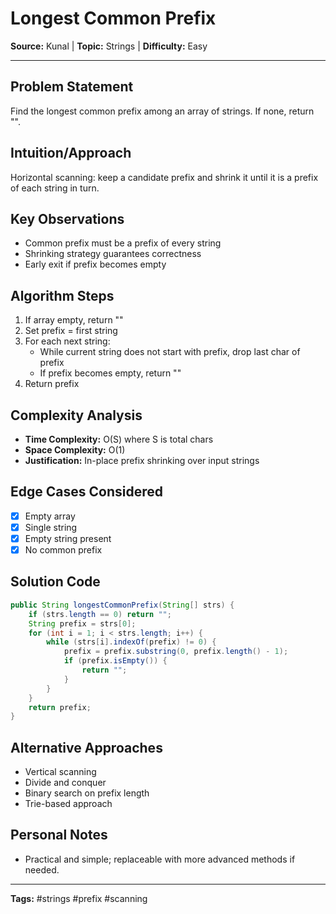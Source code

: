 # Longest Common Prefix

**Source:** Kunal | **Topic:** Strings | **Difficulty:** Easy  

---

## Problem Statement
Find the longest common prefix among an array of strings. If none, return "".

## Intuition/Approach
Horizontal scanning: keep a candidate prefix and shrink it until it is a prefix of each string in turn.

## Key Observations
- Common prefix must be a prefix of every string
- Shrinking strategy guarantees correctness
- Early exit if prefix becomes empty

## Algorithm Steps
1. If array empty, return ""
2. Set prefix = first string
3. For each next string:
   - While current string does not start with prefix, drop last char of prefix
   - If prefix becomes empty, return ""
4. Return prefix

## Complexity Analysis
- **Time Complexity:** O(S) where S is total chars
- **Space Complexity:** O(1)
- **Justification:** In-place prefix shrinking over input strings

## Edge Cases Considered
- [x] Empty array
- [x] Single string
- [x] Empty string present
- [x] No common prefix

## Solution Code

```java
public String longestCommonPrefix(String[] strs) {
    if (strs.length == 0) return "";
    String prefix = strs[0];
    for (int i = 1; i < strs.length; i++) {
        while (strs[i].indexOf(prefix) != 0) {
            prefix = prefix.substring(0, prefix.length() - 1);
            if (prefix.isEmpty()) {
                return "";
            }
        }
    }
    return prefix;
}
```

## Alternative Approaches
- Vertical scanning
- Divide and conquer
- Binary search on prefix length
- Trie-based approach

## Personal Notes
- Practical and simple; replaceable with more advanced methods if needed.

---
**Tags:** #strings #prefix #scanning